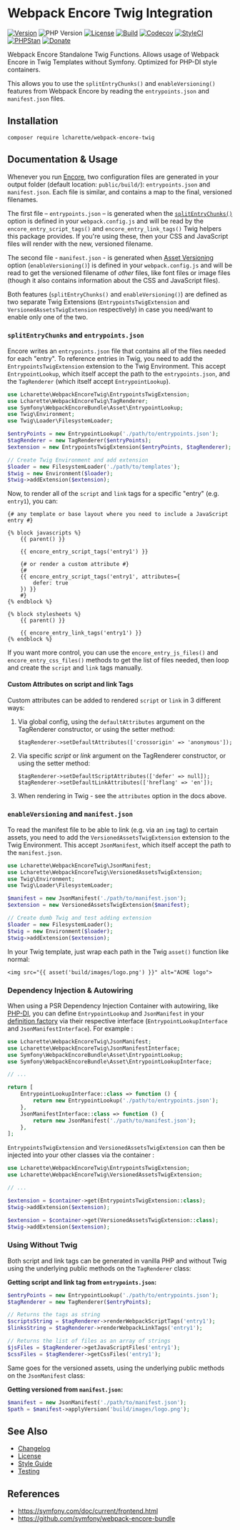 # Webpack Encore Twig Integration

[![Version](https://img.shields.io/github/v/release/lcharette/webpack-encore-twig?sort=semver)](https://github.com/lcharette/webpack-encore-twig/releases)
![PHP Version](https://img.shields.io/badge/php-%5E8.0-brightgreen)
[![License](https://img.shields.io/badge/license-MIT-brightgreen.svg)](LICENSE)
[![Build](https://img.shields.io/github/actions/workflow/status/lcharette/webpack-encore-twig/Build.yml?logo=github)](https://github.com/lcharette/webpack-encore-twig/actions)
[![Codecov](https://codecov.io/gh/lcharette/webpack-encore-twig/branch/main/graph/badge.svg)](https://app.codecov.io/gh/lcharette/webpack-encore-twig/branch/main)
[![StyleCI](https://github.styleci.io/repos/444619108/shield?branch=main&style=flat)](https://github.styleci.io/repos/444619108)
[![PHPStan](https://img.shields.io/github/actions/workflow/status/lcharette/webpack-encore-twig/PHPStan.yml?label=PHPStan)](https://github.com/lcharette/webpack-encore-twig/actions/workflows/PHPStan.yml)
[![Donate](https://img.shields.io/badge/Donate-Buy%20Me%20a%20Coffee-blue.svg)](https://ko-fi.com/lcharette)

Webpack Encore Standalone Twig Functions. Allows usage of Webpack Encore in Twig Templates without Symfony. Optimized for PHP-DI style containers.

This allows you to use the `splitEntryChunks()` and `enableVersioning()` features from Webpack Encore by reading the `entrypoints.json` and `manifest.json` files.

## Installation
```
composer require lcharette/webpack-encore-twig
```

## Documentation & Usage

Whenever you run [Encore](https://symfony.com/doc/current/frontend.html), two configuration files are generated in your output folder (default location: `public/build/`): `entrypoints.json` and `manifest.json`. Each file is similar, and contains a map to the final, versioned filenames.

The first file – `entrypoints.json` – is generated when the [`splitEntryChunks()`](https://symfony.com/doc/current/frontend/encore/split-chunks.html) option is defined in your `webpack.config.js` and will be read by the `encore_entry_script_tags()` and `encore_entry_link_tags()` Twig helpers this package provides. If you're using these, then your CSS and JavaScript files will render with the new, versioned filename.

The second file - `manifest.json` - is generated when [Asset Versioning](https://symfony.com/doc/current/frontend/encore/versioning.html#load-manifest-files) option (`enableVersioning()`) is defined in your `webpack.config.js` and will be read to get the versioned filename of _other_ files, like font files or image files (though it also contains information about the CSS and JavaScript files).

Both features (`splitEntryChunks()` and `enableVersioning()`) are defined as two separate Twig Extensions (`EntrypointsTwigExtension` and `VersionedAssetsTwigExtension` respectively) in case you need/want to enable only one of the two.

### `splitEntryChunks` and `entrypoints.json`

Encore writes an `entrypoints.json` file that contains all of the files needed for each "entry". To reference entries in Twig, you need to add the `EntrypointsTwigExtension` extension to the Twig Environment. This accept `EntrypointLookup`, which itself accept the path to the `entrypoints.json`, and the `TagRenderer` (which itself accept `EntrypointLookup`).

```php
use Lcharette\WebpackEncoreTwig\EntrypointsTwigExtension;
use Lcharette\WebpackEncoreTwig\TagRenderer;
use Symfony\WebpackEncoreBundle\Asset\EntrypointLookup;
use Twig\Environment;
use Twig\Loader\FilesystemLoader;

$entryPoints = new EntrypointLookup('./path/to/entrypoints.json');
$tagRenderer = new TagRenderer($entryPoints);
$extension = new EntrypointsTwigExtension($entryPoints, $tagRenderer);

// Create Twig Environment and add extension
$loader = new FilesystemLoader('./path/to/templates');
$twig = new Environment($loader);
$twig->addExtension($extension);
```

Now, to render all of the `script` and `link` tags for a specific "entry" (e.g. `entry1`), you can:

```twig
{# any template or base layout where you need to include a JavaScript entry #}

{% block javascripts %}
    {{ parent() }}

    {{ encore_entry_script_tags('entry1') }}

    {# or render a custom attribute #}
    {#
    {{ encore_entry_script_tags('entry1', attributes={
        defer: true
    }) }}
    #}
{% endblock %}

{% block stylesheets %}
    {{ parent() }}

    {{ encore_entry_link_tags('entry1') }}
{% endblock %}
```

If you want more control, you can use the `encore_entry_js_files()` and `encore_entry_css_files()` methods to get the list of files needed, then loop and create the `script` and `link` tags manually.

#### Custom Attributes on script and link Tags

Custom attributes can be added to rendered `script` or `link` in 3 different ways:

1. Via global config, using the `defaultAttributes` argument on the TagRenderer constructor, or using the setter method: 
   ```
   $tagRenderer->setDefaultAttributes(['crossorigin' => 'anonymous']);
   ``` 

1. Via specific _script_ or _link_ argument on the TagRenderer constructor, or using the setter method:
   ```
   $tagRenderer->setDefaultScriptAttributes(['defer' => null]);
   $tagRenderer->setDefaultLinkAttributes(['hreflang' => 'en']);
   ``` 

1. When rendering in Twig - see the `attributes` option in the docs above.


### `enableVersioning` and `manifest.json`

To read the manifest file to be able to link (e.g. via an `img` tag) to certain assets, you need to add the `VersionedAssetsTwigExtension` extension to the Twig Environment. This accept `JsonManifest`, which itself accept the path to the `manifest.json`.

```php 
use Lcharette\WebpackEncoreTwig\JsonManifest;
use Lcharette\WebpackEncoreTwig\VersionedAssetsTwigExtension;
use Twig\Environment;
use Twig\Loader\FilesystemLoader;

$manifest = new JsonManifest('./path/to/manifest.json');
$extension = new VersionedAssetsTwigExtension($manifest);

// Create dumb Twig and test adding extension
$loader = new FilesystemLoader();
$twig = new Environment($loader);
$twig->addExtension($extension);
```

In your Twig template, just wrap each path in the Twig `asset()` function like normal:

```twig
<img src="{{ asset('build/images/logo.png') }}" alt="ACME logo">
```

### Dependency Injection & Autowiring

When using a PSR Dependency Injection Container with autowiring, like [PHP-DI](https://php-di.org), you can define `EntrypointLookup` and `JsonManifest` in your [definition factory](https://php-di.org/doc/php-definitions.html#factories) via their respective interface (`EntrypointLookupInterface` and `JsonManifestInterface`). For example : 

```php
use Lcharette\WebpackEncoreTwig\JsonManifest;
use Lcharette\WebpackEncoreTwig\JsonManifestInterface;
use Symfony\WebpackEncoreBundle\Asset\EntrypointLookup;
use Symfony\WebpackEncoreBundle\Asset\EntrypointLookupInterface;

// ...

return [
    EntrypointLookupInterface::class => function () {
        return new EntrypointLookup('./path/to/entrypoints.json');
    },
    JsonManifestInterface::class => function () {
        return new JsonManifest('./path/to/manifest.json');
    },
];
```

`EntrypointsTwigExtension` and `VersionedAssetsTwigExtension` can then be injected into your other classes via the container :

```php
use Lcharette\WebpackEncoreTwig\EntrypointsTwigExtension;
use Lcharette\WebpackEncoreTwig\VersionedAssetsTwigExtension;

// ...

$extension = $container->get(EntrypointsTwigExtension::class);
$twig->addExtension($extension);

$extension = $container->get(VersionedAssetsTwigExtension::class);
$twig->addExtension($extension);
```

### Using Without Twig

Both script and link tags can be generated in vanilla PHP and without Twig using the underlying public methods on the `TagRenderer` class:

**Getting script and link tag from `entrypoints.json`:**
```php
$entryPoints = new EntrypointLookup('./path/to/entrypoints.json');
$tagRenderer = new TagRenderer($entryPoints);

// Returns the tags as string
$scriptsString = $tagRenderer->renderWebpackScriptTags('entry1');
$linksString = $tagRenderer->renderWebpackLinkTags('entry1');

// Returns the list of files as an array of strings
$jsFiles = $tagRenderer->getJavaScriptFiles('entry1');
$cssFiles = $tagRenderer->getCssFiles('entry1');
```

Same goes for the versioned assets, using the underlying public methods on the `JsonManifest` class:

**Getting versioned from `manifest.json`:**
```php 
$manifest = new JsonManifest('./path/to/manifest.json');
$path = $manifest->applyVersion('build/images/logo.png');
```

## See Also
- [Changelog](CHANGELOG.md)
- [License](LICENSE)
- [Style Guide](.github/STYLE-GUIDE.md)
- [Testing](.github/RUNNING_TESTS.md)

## References
- https://symfony.com/doc/current/frontend.html
- https://github.com/symfony/webpack-encore-bundle
